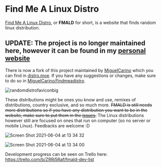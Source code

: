 # **Find Me A Linux Distro**

[Find Me A Linux Distro](https://kripc2160.github.io/fmald.html), or **FMALD** for short, is a website that finds random linux distribution. 

## UPDATE: The project is no longer maintained here, however it can be found in my [personal website](https://kripc2160.github.com/fmald.html)

There is now a fork of this project maintained by [MiguelCarino](https://github.com/MiguelCarino/) which you can find in [distro.moe](https://distro.moe/). If you have any suggestions or changes, make sure to do so in [MiguelCarino/findmeadistro](https://github.com/MiguelCarino/findmeadistro).


![randomdistrofaviconbig](https://user-images.githubusercontent.com/65854891/114965351-62da4500-9eab-11eb-8f6c-47671ce58741.png)

These distributions might be ones you know and use, remixes of distributions, country exclusive, and so much more. ~~FMALD is still needs more distributions so if you have any distribution you want to be in the website, make sure to put them in the [issues](https://github.com/KripC2160/findmealinuxdistro/issues).~~ The Linux distributions however still are focused on ones that run on computer (so no server or mobile Linux). 
Feedbacks are welcome :D 

![Screen Shot 2021-06-04 at 13 34 32](https://user-images.githubusercontent.com/65854891/120747174-8a5c9e00-c53b-11eb-9763-acbe8c7e3dd8.png)

![Screen Shot 2021-06-04 at 13 34 00](https://user-images.githubusercontent.com/65854891/120747180-8df02500-c53b-11eb-9575-27961efa7da1.png)

Development progress can be seen on Trello here: https://trello.com/b/ZRRj5Raf/fmald-dev-list
